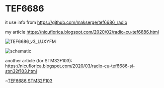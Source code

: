 # TEF6686
it use info from https://github.com/makserge/tef6686_radio

my article https://nicuflorica.blogspot.com/2020/02/radio-cu-tef6686.html

![TEF6686_v3_LUXYFM](https://github.com/tehniq3/TEF6686/blob/master/tef6686_v3_LUXYFM.jpg)

![schematic](https://github.com/tehniq3/TEF6686/blob/master/TEF6686_Mega_LCD2004_i2c.png)

another article (for STM32F103): https://nicuflorica.blogspot.com/2020/03/radio-cu-tef6686-si-stm32f103.html

~[TEF6686 STM32F103](https://1.bp.blogspot.com/-SKwZ6mT2DU4/XnHXvQXMkEI/AAAAAAAAbk8/D959NTBnklUSlKTTBVhdSl23CuxfimdcwCLcBGAsYHQ/s1600/radioTEF6686_01.jpg)
